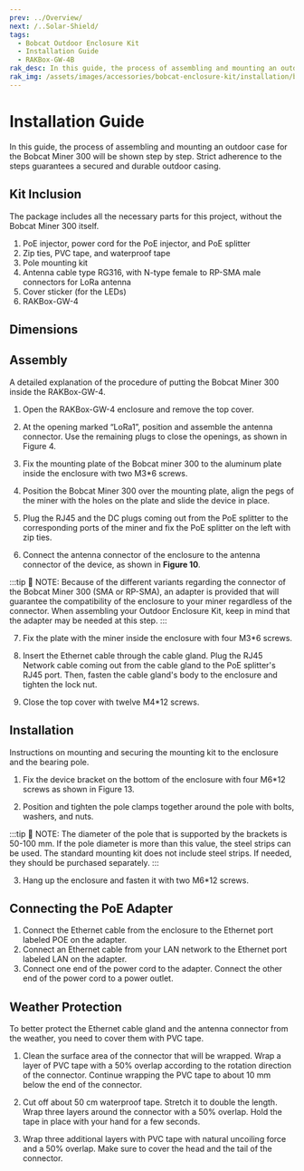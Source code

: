 ```yaml
---
prev: ../Overview/
next: /..Solar-Shield/
tags:
  - Bobcat Outdoor Enclosure Kit
  - Installation Guide
  - RAKBox-GW-4B
rak_desc: In this guide, the process of assembling and mounting an outdoor case for the Bobcat Miner 300 will be shown step by step. Strict adherence to the steps guarantees a secured and durable outdoor casing.
rak_img: /assets/images/accessories/bobcat-enclosure-kit/installation/bobcat.png
---
```


# Installation Guide

In this guide, the process of assembling and mounting an outdoor case for the Bobcat Miner 300 will be shown step by step. Strict adherence to the steps guarantees a secured and durable outdoor casing.

## Kit Inclusion

The package includes all the necessary parts for this project, without the Bobcat Miner 300 itself.

1. PoE injector, power cord for the PoE injector, and PoE splitter
2. Zip ties, PVC tape, and waterproof tape
3. Pole mounting kit
4. Antenna cable type RG316, with N-type female to RP-SMA male connectors for LoRa antenna
5. Cover sticker (for the LEDs)
6. RAKBox-GW-4

## Dimensions

<rk-img
  src="/assets/images/accessories/bobcat-enclosure-kit/installation/bobcat_dimension_1.svg"
  width="60%"
  caption="Bobcat Enclosure Kit Dimension"
/>

<rk-img
  src="/assets/images/accessories/bobcat-enclosure-kit/installation/bobcat_dimension_2.svg"
  width="50%"
  caption="Bobcat Enclosure Kit Dimension"
/>

<rk-img
  src="/assets/images/accessories/bobcat-enclosure-kit/installation/bobcat_dimension_3.svg"
  width="50%"
  caption="Bobcat Enclosure Kit Dimension"
/>

## Assembly

A detailed explanation of the procedure of putting the Bobcat Miner 300 inside the RAKBox-GW-4.

1. Open the RAKBox-GW-4 enclosure and remove the top cover.

2. At the opening marked “LoRa1”, position and assemble the antenna connector. Use the remaining plugs to close the openings, as shown in Figure 4.

<rk-img
  src="/assets/images/accessories/bobcat-enclosure-kit/installation/1.positioning.png"
  width="50%"
  caption="Positioning of all the plugs"
/>

<rk-img
  src="/assets/images/accessories/bobcat-enclosure-kit/installation/antenna-connector-assembly.png"
  width="60%"
  caption="Assembling the antenna connector"
/>

<rk-img
  src="/assets/images/accessories/bobcat-enclosure-kit/installation/covering-antenna-hole.png"
  width="60%"
  caption="Covering the second antenna hole"
/>

3. Fix the mounting plate of the Bobcat miner 300 to the aluminum plate inside the enclosure with two M3*6 screws.


<rk-img
  src="/assets/images/accessories/bobcat-enclosure-kit/installation/2.mounting-plate.png"
  width="50%"
  caption="Mounting plate inside the RAKBox-GW-4 enclosure"
/>

4. Position the Bobcat Miner 300 over the mounting plate, align the pegs of the miner with the holes on the plate and slide the device in place.

<rk-img
  src="/assets/images/accessories/bobcat-enclosure-kit/installation/3.securing-plate.png"
  width="50%"
  caption="Securing the miner to the plate"
/>

5. Plug the RJ45 and the DC plugs coming out from the PoE splitter to the corresponding ports of the miner and fix the PoE splitter on the left with zip ties.

<rk-img
  src="/assets/images/accessories/bobcat-enclosure-kit/installation/4.connecting-poe-splitter.png"
  width="50%"
  caption="Connecting the PoE splitter to the miner"
/>

6. Connect the antenna connector of the enclosure to the antenna connector of the device, as shown in **Figure 10**.

<rk-img
  src="/assets/images/accessories/bobcat-enclosure-kit/installation/5.connecting-antenna-connector.png"
  width="55%"
  caption="Connecting the antenna connector"
/>


:::tip 📝 NOTE:
Because of the different variants regarding the connector of the Bobcat Miner 300 (SMA or RP-SMA), an adapter is provided that will guarantee the compatibility of the enclosure to your miner regardless of the connector. When assembling your Outdoor Enclosure Kit, keep in mind that the adapter may be needed at this step.
:::

7. Fix the plate with the miner inside the enclosure with four M3*6 screws.

<rk-img
  src="/assets/images/accessories/bobcat-enclosure-kit/installation/6.fixing-miner.png"
  width="40%"
  caption="Fixing the miner inside the enclosure"
/>

8. Insert the Ethernet cable through the cable gland. Plug the RJ45 Network cable coming out from the cable gland to the PoE splitter's RJ45 port. Then, fasten the cable gland's body to the enclosure and tighten the lock nut.

<rk-img
  src="/assets/images/accessories/bobcat-enclosure-kit/installation/7.connecting-network-cable.png"
  width="40%"
  caption="Connecting the network cable"
/>

9. Close the top cover with twelve M4*12 screws.


## Installation

Instructions on mounting and securing the mounting kit to the enclosure and the bearing pole.

1. Fix the device bracket on the bottom of the enclosure with four M6*12 screws as shown in Figure 13.

<rk-img
  src="/assets/images/accessories/bobcat-enclosure-kit/installation/8.fixing-the-bracket.png"
  width="50%"
  caption="Fixing the bracket to the enclosure"
/>

2. Position and tighten the pole clamps together around the pole with bolts, washers, and nuts.


<rk-img
  src="/assets/images/accessories/bobcat-enclosure-kit/installation/9.pole-clamps.png"
  width="60%"
  caption="Positioning and fastening the pole clamps"
/>

:::tip 📝 NOTE:
The diameter of the pole that is supported by the brackets is 50-100&nbsp;mm. If the pole diameter is more than this value, the steel strips can be used. The standard mounting kit does not include steel strips. If needed, they should be purchased separately.
:::

3. Hang up the enclosure and fasten it with two M6*12 screws.

<rk-img
  src="/assets/images/accessories/bobcat-enclosure-kit/installation/10.fixing-the-enclosure.png"
  width="50%"
  caption="Fixing the enclosure to the pole"
/>

## Connecting the PoE Adapter

1. Connect the Ethernet cable from the enclosure to the Ethernet port labeled POE on the adapter.
2. Connect an Ethernet cable from your LAN network to the Ethernet port labeled LAN on the adapter.
3. Connect one end of the power cord to the adapter. Connect the other end of the power cord to a power outlet.

<rk-img
  src="/assets/images/accessories/bobcat-enclosure-kit/installation/11.poe-adapter.png"
  width="45%"
  caption="PoE adapter"
/>

## Weather Protection

To better protect the Ethernet cable gland and the antenna connector from the weather, you need to cover them with PVC tape.

1. Clean the surface area of the connector that will be wrapped. Wrap a layer of PVC tape with a 50% overlap according to the rotation direction of the connector. Continue wrapping the PVC tape to about 10&nbsp;mm below the end of the connector.


<rk-img
  src="/assets/images/accessories/bobcat-enclosure-kit/installation/12.wrapping.png"
  width="40%"
  caption="Wrapping with PVC tape"
/>

2. Cut off about 50&nbsp;cm waterproof tape. Stretch it to double the length. Wrap three layers around the connector with a 50% overlap. Hold the tape in place with your hand for a few seconds.

<rk-img
  src="/assets/images/accessories/bobcat-enclosure-kit/installation/13.waterproof-tape.png"
  width="40%"
  caption="Wrapping with waterproof tape"
/>

3. Wrap three additional layers with PVC tape with natural uncoiling force and a 50% overlap. Make sure to cover the head and the tail of the connector.

<rk-img
  src="/assets/images/accessories/bobcat-enclosure-kit/installation/14.pvc-wrapping.png"
  width="40%"
  caption="Final PVC wrapping"
/>